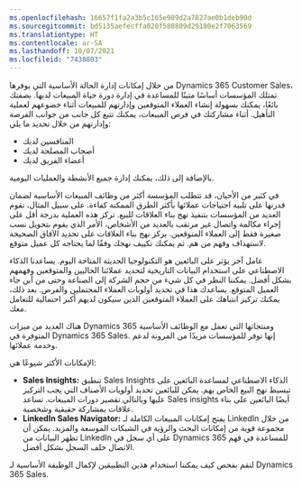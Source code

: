 ```yaml
---
ms.openlocfilehash: 16657f1fa2a3b5c165e989d2a7827ae0b1deb90d
ms.sourcegitcommit: bd5135aefecffa020f588809d29180e2f7063569
ms.translationtype: HT
ms.contentlocale: ar-SA
ms.lasthandoff: 10/07/2021
ms.locfileid: "7438803"
---
```

من خلال إمكانات إدارة الحالة الأساسية التي يوفرها Dynamics 365 Customer Sales، تمتلك المؤسسات أساسًا متينًا للمساعدة في إدارة دورة حياة المبيعات لديها. بصفتك بائعًا، يمكنك بسهولة إنشاء العملاء المتوقعين وإدارتهم للمبيعات أثناء خضوعهم لعملية التأهيل. أثناء مشاركتك في فرص المبيعات، يمكنك تتبع كل جانب من جوانب الفرصة وإدارتهم من خلال تحديد ما يلي:

 -  المنافسين لديك
 -  أصحاب المصلحة لديك
 -  أعضاء الفريق لديك

بالإضافة إلى ذلك، يمكنك إدارة جميع الأنشطة والعمليات اليومية.

في كثير من الأحيان، قد تتطلب المؤسسة أكثر من وظائف المبيعات الأساسية لضمان قدرتها على تلبية احتياجات عملائها بأكثر الطرق الممكنة كفاءة. على سبيل المثال، تقوم العديد من المؤسسات بتنفيذ نهج بناء العلاقات للبيع. تركز هذه العملية بدرجة أقل على إجراء مكالمة واتصال غير مرتقب بالعديد من الأشخاص، الأمر الذي يقوم بتحويل نسب صغيرة فقط إلى العملاء المتوقعين. يركز نهج بناء العلاقات على تحديد الآفاق الصحيحة لاستهداف وفهم من هم. ثم يمكنك تكييف نهجك وفقًا لما يحتاجه كل عميل متوقع.

عامل آخر يؤثر على البائعين هو التكنولوجيا الحديثة المتاحة اليوم. يساعدنا الذكاء الاصطناعي على استخدام البيانات التاريخية لتحديد عملائنا الحاليين والمتوقعين وفهمهم بشكل أفضل. يمكننا النظر في كل شيء من حجم الشركة إلى الصناعة وحتى من أين جاء العميل المتوقع. يساعدك هذا في تحديد أولويات العملاء المحتملين والفرص. بعد ذلك، يمكنك تركيز انتباهك على العملاء المتوقعين الذين سيكون لديهم أكبر احتمالية للتعامل معك.

هناك العديد من ميزات Dynamics 365 ومنتجاتها التي تعمل مع الوظائف الأساسية المتوفرة في Dynamics 365 Sales. إنها توفر للمؤسسات مزيدًا من المرونة لدعم وخدمة عملائها.

الإمكانات الأكثر شيوعًا هي:

 -  **Sales Insights:** تنطبق Sales Insights الذكاء الاصطناعي لمساعدة البائعين على تبسيط نهج البيع الخاص بهم. يمكن للبائعين تحديد أولويات الأصناف التي يجب التركيز عليها وبالتالي تقصير دورات المبيعات. تساعد Sales insights أيضًا البائعين على بناء علاقات بمشاركة حقيقية وشخصية.
 -  **LinkedIn Sales Navigator:** يفتح إمكانات المبيعات الكاملة لـ LinkedIn من خلال مجموعة قوية من إمكانات البحث والرؤية في الشبكات الموسعة والمزيد. يمكن أن تظهر البيانات من LinkedIn على أي سجل في Dynamics 365 للمساعدة في فهم الاتصال خلف السجل بشكل أفضل.

لنقم بفحص كيف يمكننا استخدام هذين التطبيقين لإكمال الوظيفة الأساسية لـ Dynamics 365 Sales.
